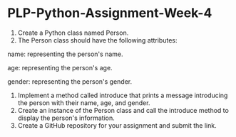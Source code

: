 # PLP-Python-Assignment-Week-4
1. Create a Python class named Person.
2. The Person class should have the following attributes:

  name: representing the person's name.

  age: representing the person's age.

  gender: representing the person's gender.

1. Implement a method called introduce that prints a message introducing the person with their name, age, and gender.
2. Create an instance of the Person class and call the introduce method to display the person's information.
3. Create a GitHub repository for your assignment and submit the link.
